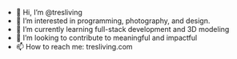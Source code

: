 - 👋 Hi, I’m @tresliving
- 👀 I’m interested in programming, photography, and design.
- 🌱 I’m currently learning full-stack development and 3D modeling
- 💞️ I’m looking to contribute to meaningful and impactful
- 📫 How to reach me: tresliving.com

<!---
tresliving/tresliving is a ✨ special ✨ repository because its `README.md` (this file) appears on your GitHub profile.
You can click the Preview link to take a look at your changes.
--->

